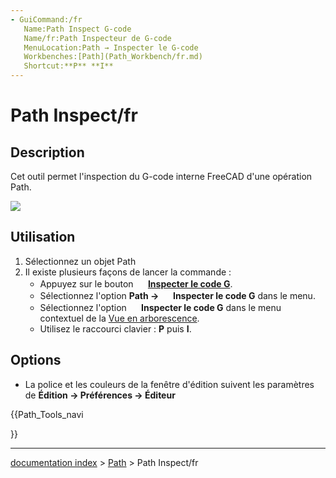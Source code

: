 ```yaml
---
- GuiCommand:/fr
   Name:Path Inspect G-code
   Name/fr:Path Inspecteur de G-code
   MenuLocation:Path → Inspecter le G-code
   Workbenches:[Path](Path_Workbench/fr.md)
   Shortcut:**P** **I**
---
```


# Path Inspect/fr

## Description

Cet outil permet l\'inspection du G-code interne FreeCAD d\'une opération Path.

![](images/Path_inspector.jpg )

## Utilisation

1.  Sélectionnez un objet Path
2.  Il existe plusieurs façons de lancer la commande :
    -   Appuyez sur le bouton **<img src="images/Path_Inspect.svg" width=16px> [Inspecter le code G](Path_Inspect/fr.md)**.
    -   Sélectionnez l\'option **Path → <img src="images/Path_Inspect.svg" width=16px> Inspecter le code G** dans le menu.
    -   Sélectionnez l\'option **<img src="images/Path_Inspect.svg" width=16px> Inspecter le code G** dans le menu contextuel de la [Vue en arborescence](Tree_view/fr.md).
    -   Utilisez le raccourci clavier : **P** puis **I**.

## Options

-   La police et les couleurs de la fenêtre d\'édition suivent les paramètres de **Édition → Préférences → Éditeur**





{{Path_Tools_navi

}}

---
[documentation index](../README.md) > [Path](Path_Workbench.md) > Path Inspect/fr
